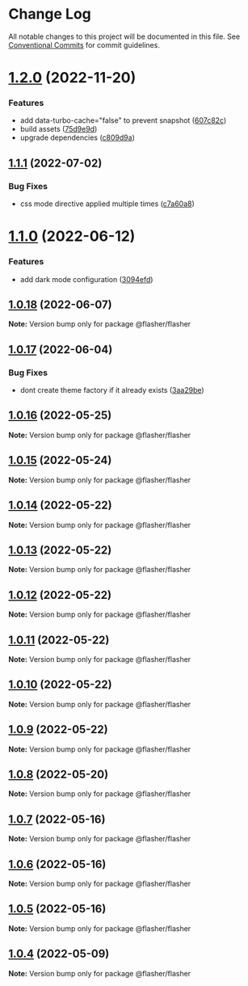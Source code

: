 # Change Log

All notable changes to this project will be documented in this file.
See [Conventional Commits](https://conventionalcommits.org) for commit guidelines.

# [1.2.0](https://github.com/php-flasher/flasher-js/compare/v1.1.1...v1.2.0) (2022-11-20)

### Features

* add data-turbo-cache="false" to prevent snapshot ([607c82c](https://github.com/php-flasher/flasher-js/commit/607c82cdfdabef7abf35522981e551cf84298d4e))
* build assets ([75d9e9d](https://github.com/php-flasher/flasher-js/commit/75d9e9d50652e937531d4e72163ddf2aca0cb479))
* upgrade dependencies ([c809d9a](https://github.com/php-flasher/flasher-js/commit/c809d9aa586ccf972333164350f899c08ee9f762))

## [1.1.1](https://github.com/php-flasher/flasher-js/compare/v1.1.0...v1.1.1) (2022-07-02)

### Bug Fixes

* css mode directive applied multiple times ([c7a60a8](https://github.com/php-flasher/flasher-js/commit/c7a60a893347098dccf3e7fe09e3efd4f08ee9cd))

# [1.1.0](https://github.com/php-flasher/flasher-js/compare/v1.0.18...v1.1.0) (2022-06-12)

### Features

* add dark mode configuration ([3094efd](https://github.com/php-flasher/flasher-js/commit/3094efd3c1863c9a13054c814ffc1c4896f39eaa))

## [1.0.18](https://github.com/php-flasher/flasher-js/compare/v1.0.17...v1.0.18) (2022-06-07)

**Note:** Version bump only for package @flasher/flasher

## [1.0.17](https://github.com/php-flasher/flasher-js/compare/v1.0.16...v1.0.17) (2022-06-04)

### Bug Fixes

* dont create theme factory if it already exists ([3aa29be](https://github.com/php-flasher/flasher-js/commit/3aa29be85efe4f352ae2be94bbbecc7d03c3d866))

## [1.0.16](https://github.com/php-flasher/flasher-js/compare/v1.0.15...v1.0.16) (2022-05-25)

**Note:** Version bump only for package @flasher/flasher

## [1.0.15](https://github.com/php-flasher/flasher-js/compare/v1.0.14...v1.0.15) (2022-05-24)

**Note:** Version bump only for package @flasher/flasher

## [1.0.14](https://github.com/php-flasher/flasher-js/compare/v1.0.13...v1.0.14) (2022-05-22)

**Note:** Version bump only for package @flasher/flasher

## [1.0.13](https://github.com/php-flasher/flasher-js/compare/v1.0.12...v1.0.13) (2022-05-22)

**Note:** Version bump only for package @flasher/flasher

## [1.0.12](https://github.com/php-flasher/flasher-js/compare/v1.0.11...v1.0.12) (2022-05-22)

**Note:** Version bump only for package @flasher/flasher

## [1.0.11](https://github.com/php-flasher/flasher-js/compare/v1.0.10...v1.0.11) (2022-05-22)

**Note:** Version bump only for package @flasher/flasher

## [1.0.10](https://github.com/php-flasher/flasher-js/compare/v1.0.9...v1.0.10) (2022-05-22)

**Note:** Version bump only for package @flasher/flasher

## [1.0.9](https://github.com/php-flasher/flasher-js/compare/v1.0.8...v1.0.9) (2022-05-22)

**Note:** Version bump only for package @flasher/flasher

## [1.0.8](https://github.com/php-flasher/flasher-js/compare/v1.0.7...v1.0.8) (2022-05-20)

**Note:** Version bump only for package @flasher/flasher

## [1.0.7](https://github.com/php-flasher/flasher-js/compare/v1.0.6...v1.0.7) (2022-05-16)

**Note:** Version bump only for package @flasher/flasher

## [1.0.6](https://github.com/php-flasher/flasher-js/compare/v1.0.5...v1.0.6) (2022-05-16)

**Note:** Version bump only for package @flasher/flasher

## [1.0.5](https://github.com/php-flasher/flasher-js/compare/v1.0.4...v1.0.5) (2022-05-16)

**Note:** Version bump only for package @flasher/flasher

## [1.0.4](https://github.com/php-flasher/flasher-js/compare/v1.0.3...v1.0.4) (2022-05-09)

**Note:** Version bump only for package @flasher/flasher
